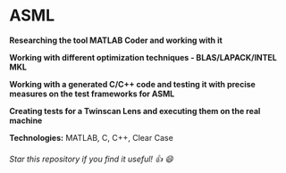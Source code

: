 # ASML

**Researching the tool MATLAB Coder and working with it**

**Working with different optimization techniques - BLAS/LAPACK/INTEL MKL**

**Working with a generated C/C++ code and testing it with precise measures on the test frameworks for ASML**

**Creating tests for a Twinscan Lens and executing them on the real machine** 


 **Technologies:**  MATLAB, C, C++, Clear Case

###### Star this repository if you find it useful! :thumbsup: :smile: 
